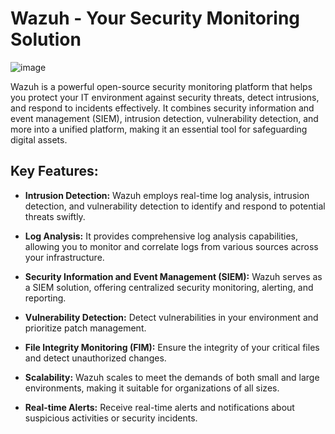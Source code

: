# Wazuh - Your Security Monitoring Solution
![image](https://github.com/Shawn-Nichol/Cybersecurity-Projects/assets/30714313/2302ff5f-323a-4b87-8730-e8856300796b)

Wazuh is a powerful open-source security monitoring platform that helps you protect your IT environment against security threats, detect intrusions, and respond to incidents effectively. It combines security information and event management (SIEM), intrusion detection, vulnerability detection, and more into a unified platform, making it an essential tool for safeguarding digital assets.

## Key Features:

- **Intrusion Detection:** Wazuh employs real-time log analysis, intrusion detection, and vulnerability detection to identify and respond to potential threats swiftly.

- **Log Analysis:** It provides comprehensive log analysis capabilities, allowing you to monitor and correlate logs from various sources across your infrastructure.

- **Security Information and Event Management (SIEM):** Wazuh serves as a SIEM solution, offering centralized security monitoring, alerting, and reporting.

- **Vulnerability Detection:** Detect vulnerabilities in your environment and prioritize patch management.

- **File Integrity Monitoring (FIM):** Ensure the integrity of your critical files and detect unauthorized changes.

- **Scalability:** Wazuh scales to meet the demands of both small and large environments, making it suitable for organizations of all sizes.

- **Real-time Alerts:** Receive real-time alerts and notifications about suspicious activities or security incidents.


